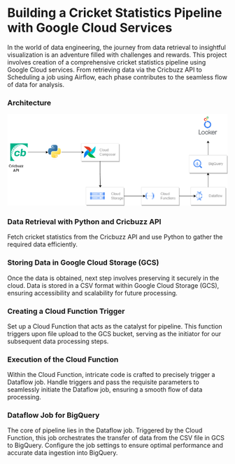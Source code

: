 # Building a Cricket Statistics Pipeline with Google Cloud Services

In the world of data engineering, the journey from data retrieval to insightful visualization is an adventure filled with challenges and rewards. This project involves creation of a comprehensive cricket statistics pipeline using Google Cloud services. From retrieving data via the Cricbuzz API to Scheduling a job using Airflow, each phase contributes to the seamless flow of data for analysis.

### Architecture

![Architecture](Architecture.png)

### Data Retrieval with Python and Cricbuzz API
Fetch cricket statistics from the Cricbuzz API and use Python to gather the required data efficiently.

### Storing Data in Google Cloud Storage (GCS)
Once the data is obtained, next step involves preserving it securely in the cloud. Data is stored in a CSV format within Google Cloud Storage (GCS), ensuring accessibility and scalability for future processing.

### Creating a Cloud Function Trigger
Set up a Cloud Function that acts as the catalyst for  pipeline. This function triggers upon file upload to the GCS bucket, serving as the initiator for our subsequent data processing steps.

### Execution of the Cloud Function
Within the Cloud Function, intricate code is crafted to precisely trigger a Dataflow job. Handle triggers and pass the requisite parameters to seamlessly initiate the Dataflow job, ensuring a smooth flow of data processing.

### Dataflow Job for BigQuery
The core of pipeline lies in the Dataflow job. Triggered by the Cloud Function, this job orchestrates the transfer of data from the CSV file in GCS to BigQuery. Configure the job settings to ensure optimal performance and accurate data ingestion into BigQuery.


